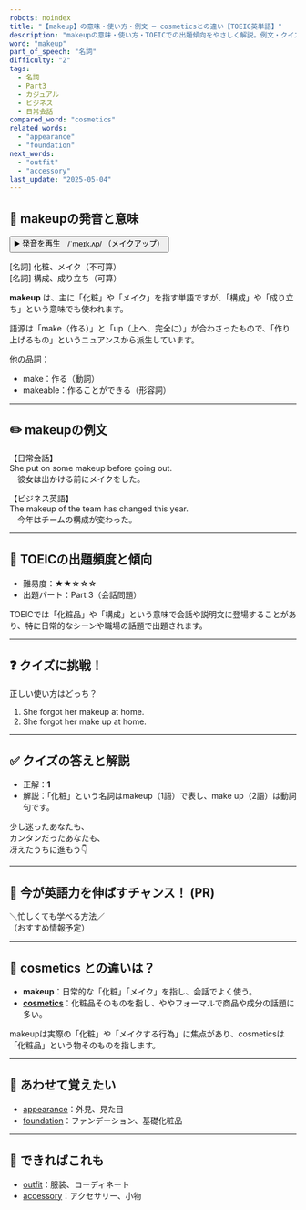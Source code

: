 ```yaml
---
robots: noindex
title: "【makeup】の意味・使い方・例文 ― cosmeticsとの違い【TOEIC英単語】"
description: "makeupの意味・使い方・TOEICでの出題傾向をやさしく解説。例文・クイズ付きでcosmeticsとの違いもわかりやすく学べます。"
word: "makeup"
part_of_speech: "名詞"
difficulty: "2"
tags:
  - 名詞
  - Part3
  - カジュアル
  - ビジネス
  - 日常会話
compared_word: "cosmetics"
related_words:
  - "appearance"
  - "foundation"
next_words:
  - "outfit"
  - "accessory"
last_update: "2025-05-04"
---
```


## 🔰 makeupの発音と意味

<button class="play-audio" onclick="playTTS('makeup')">
  <span class="play-audio-main">
    ▶️ 発音を再生　/ˈmeɪk.ʌp/
  </span>
  <span class="play-audio-sub">
    （メイクアップ）
  </span>
</button>

[名詞] 化粧、メイク（不可算）  
[名詞] 構成、成り立ち（可算）

**makeup** は、主に「化粧」や「メイク」を指す単語ですが、「構成」や「成り立ち」という意味でも使われます。

語源は「make（作る）」と「up（上へ、完全に）」が合わさったもので、「作り上げるもの」というニュアンスから派生しています。

他の品詞：  
- make：作る（動詞）
- makeable：作ることができる（形容詞）

---

## ✏️ makeupの例文

【日常会話】  
She put on some makeup before going out.  
　彼女は出かける前にメイクをした。

【ビジネス英語】  
The makeup of the team has changed this year.  
　今年はチームの構成が変わった。

---

## 🎯 TOEICの出題頻度と傾向

- 難易度：★★☆☆☆
- 出題パート：Part 3（会話問題）

TOEICでは「化粧品」や「構成」という意味で会話や説明文に登場することがあり、特に日常的なシーンや職場の話題で出題されます。

---

## ❓ クイズに挑戦！

正しい使い方はどっち？

1. She forgot her makeup at home.  
2. She forgot her make up at home.

---

## ✅ クイズの答えと解説

- 正解：**1**
- 解説：「化粧」という名詞はmakeup（1語）で表し、make up（2語）は動詞句です。

少し迷ったあなたも、  
カンタンだったあなたも、  
冴えたうちに進もう👇️

---

## 🚀 今が英語力を伸ばすチャンス！ (PR)

<div class="info-center">
＼忙しくても学べる方法／<br>  
（おすすめ情報予定）
</div>

---

## 🤔  cosmetics との違いは？

- **makeup**：日常的な「化粧」「メイク」を指し、会話でよく使う。
- **[cosmetics](/word/cosmetics/)**：化粧品そのものを指し、ややフォーマルで商品や成分の話題に多い。

makeupは実際の「化粧」や「メイクする行為」に焦点があり、cosmeticsは「化粧品」という物そのものを指します。

---

## 🧩 あわせて覚えたい

- [appearance](/word/appearance/)：外見、見た目
- [foundation](/word/foundation/)：ファンデーション、基礎化粧品

---

## 📖 できればこれも

- [outfit](/word/outfit/)：服装、コーディネート
- [accessory](/word/accessory/)：アクセサリー、小物

<!-- cvid: aid48_bid30 -->
